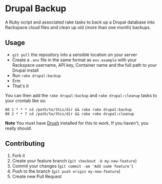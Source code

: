 # Drupal Backup

A Ruby script and associated rake tasks to back up a Drupal database into Rackspace cloud files and clean up old (more than one month) backups.

## Usage

* `git pull` the repository into a sensible location on your server
* Create a `.env` file in the same format as `env.example` with your Rackspace username, API key, Container name and the full path to your Drupal install
* Run `rake drupal:backup`
* Erm
* That's it

You can then add the `rake drupal:backup` and `rake drupal:cleanup` tasks to your crontab like so:

    00 1 * * * cd /path/to/this/dir && rake rake drupal:backup
    00 2 * * 7 cd /path/to/this/dir && rake rake drupal:cleanup

**Note** You must have [Drush](http://drush.ws/) installed for this to work. If you haven't, you really should.

## Contributing

1. Fork it
2. Create your feature branch (`git checkout -b my-new-feature`)
3. Commit your changes (`git commit -am 'Add some feature'`)
4. Push to the branch (`git push origin my-new-feature`)
5. Create new Pull Request
